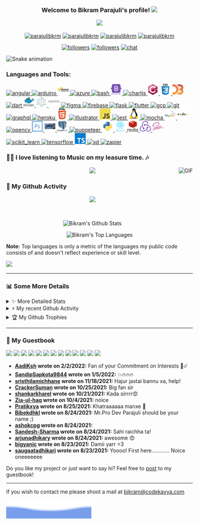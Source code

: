 <h3 align="center">
  Welcome to Bikram Parajuli's profile!
  <img src="https://media.giphy.com/media/hvRJCLFzcasrR4ia7z/giphy.gif" width="28">
</h3>

<p align="center">
  <a href="https://github.com/Parajulibkrm"><img src="https://readme-typing-svg.herokuapp.com?size=21&center=true&vCenter=true&width=440&height=45&lines=A+learner%2C+maker+and+designer.;A+full-stack+Developer.;Founder+and+CEO+at+Codekavya.;Student+of+Software+Engineering"></a>
</p>
<p align="center">
  <a href="https://twitter.com/parajulibkrm" target="blank"><img align="center" src="https://raw.githubusercontent.com/rahuldkjain/github-profile-readme-generator/master/src/images/icons/Social/twitter.svg" alt="parajulibkrm" height="30" width="40" /></a>
<a href="https://linkedin.com/in/parajulibkrm" target="blank"><img align="center" src="https://raw.githubusercontent.com/rahuldkjain/github-profile-readme-generator/master/src/images/icons/Social/linked-in-alt.svg" alt="parajulibkrm" height="30" width="40" /></a>
<a href="https://fb.com/parajulibkrm" target="blank"><img align="center" src="https://raw.githubusercontent.com/rahuldkjain/github-profile-readme-generator/master/src/images/icons/Social/facebook.svg" alt="parajulibkrm" height="30" width="40" /></a>
<a href="https://instagram.com/parajulibkrm" target="blank"><img align="center" src="https://raw.githubusercontent.com/rahuldkjain/github-profile-readme-generator/master/src/images/icons/Social/instagram.svg" alt="parajulibkrm" height="30" width="40" /></a>
</p>
<p align="center">
  <a href="https://twitter.com/Parajulibkrm">
    <img alt="followers" title="Follow me on Twitter" src="https://custom-icon-badges.herokuapp.com/twitter/follow/Parajulibkrm?color=236ad3&labelColor=1da1f2&label=Follow&logo=twitter-outline&logoColor=white&style=for-the-badge"/></a>
  <a href="https://github.com/Parajulibkrm">
    <img alt="followers" title="Follow me on Github" src="https://custom-icon-badges.herokuapp.com/github/followers/Parajulibkrm?color=333333&labelColor=111111&style=for-the-badge&logo=person-add&label=Follow&logoColor=white"/></a>
<a href="https://discord.com/channels/@me/604866751901073428">
    <img alt="chat" title="Talk to me on Discord" src="https://dcbadge.vercel.app/api/shield/604866751901073428"/></a>
</p>

![Snake animation](https://github.com/parajulibkrm/parajulibkrm/blob/output/github-contribution-grid-snake.svg)


<h3 align="left">Languages and Tools:</h3>
<p align="left"> <a href="https://angular.io" target="_blank"> <img src="https://angular.io/assets/images/logos/angular/angular.svg" alt="angular" width="30" height="30"/> </a> <a href="https://www.arduino.cc/" target="_blank"> <img src="https://cdn.worldvectorlogo.com/logos/arduino-1.svg" alt="arduino" width="30" height="30"/> </a> <a href="https://aws.amazon.com" target="_blank"> <img src="https://raw.githubusercontent.com/devicons/devicon/master/icons/amazonwebservices/amazonwebservices-original-wordmark.svg" alt="aws" width="30" height="30"/> </a> <a href="https://azure.microsoft.com/en-in/" target="_blank"> <img src="https://www.vectorlogo.zone/logos/microsoft_azure/microsoft_azure-icon.svg" alt="azure" width="30" height="30"/> </a> <a href="https://www.gnu.org/software/bash/" target="_blank"> <img src="https://www.vectorlogo.zone/logos/gnu_bash/gnu_bash-icon.svg" alt="bash" width="30" height="30"/> </a> <a href="https://getbootstrap.com" target="_blank"> <img src="https://raw.githubusercontent.com/devicons/devicon/master/icons/bootstrap/bootstrap-plain-wordmark.svg" alt="bootstrap" width="30" height="30"/> </a> <a href="https://www.chartjs.org" target="_blank"> <img src="https://www.chartjs.org/media/logo-title.svg" alt="chartjs" width="30" height="30"/> </a> <a href="https://www.w3schools.com/cpp/" target="_blank"> <img src="https://raw.githubusercontent.com/devicons/devicon/master/icons/cplusplus/cplusplus-original.svg" alt="cplusplus" width="30" height="30"/> </a> <a href="https://www.w3schools.com/css/" target="_blank"> <img src="https://raw.githubusercontent.com/devicons/devicon/master/icons/css3/css3-original-wordmark.svg" alt="css3" width="30" height="30"/> </a> <a href="https://d3js.org/" target="_blank"> <img src="https://raw.githubusercontent.com/devicons/devicon/master/icons/d3js/d3js-original.svg" alt="d3js" width="30" height="30"/> </a> <a href="https://dart.dev" target="_blank"> <img src="https://www.vectorlogo.zone/logos/dartlang/dartlang-icon.svg" alt="dart" width="30" height="30"/> </a> <a href="https://www.docker.com/" target="_blank"> <img src="https://raw.githubusercontent.com/devicons/devicon/master/icons/docker/docker-original-wordmark.svg" alt="docker" width="30" height="30"/> </a> <a href="https://www.electronjs.org" target="_blank"> <img src="https://raw.githubusercontent.com/devicons/devicon/master/icons/electron/electron-original.svg" alt="electron" width="30" height="30"/> </a> <a href="https://expressjs.com" target="_blank"> <img src="https://raw.githubusercontent.com/devicons/devicon/master/icons/express/express-original-wordmark.svg" alt="express" width="30" height="30"/> </a> <a href="https://www.figma.com/" target="_blank"> <img src="https://www.vectorlogo.zone/logos/figma/figma-icon.svg" alt="figma" width="30" height="30"/> </a> <a href="https://firebase.google.com/" target="_blank"> <img src="https://www.vectorlogo.zone/logos/firebase/firebase-icon.svg" alt="firebase" width="30" height="30"/> </a> <a href="https://flask.palletsprojects.com/" target="_blank"> <img src="https://www.vectorlogo.zone/logos/pocoo_flask/pocoo_flask-icon.svg" alt="flask" width="30" height="30"/> </a> <a href="https://flutter.dev" target="_blank"> <img src="https://www.vectorlogo.zone/logos/flutterio/flutterio-icon.svg" alt="flutter" width="30" height="30"/> </a> <a href="https://cloud.google.com" target="_blank"> <img src="https://www.vectorlogo.zone/logos/google_cloud/google_cloud-icon.svg" alt="gcp" width="30" height="30"/> </a> <a href="https://git-scm.com/" target="_blank"> <img src="https://www.vectorlogo.zone/logos/git-scm/git-scm-icon.svg" alt="git" width="30" height="30"/> </a> <a href="https://graphql.org" target="_blank"> <img src="https://www.vectorlogo.zone/logos/graphql/graphql-icon.svg" alt="graphql" width="30" height="30"/> </a> <a href="https://heroku.com" target="_blank"> <img src="https://www.vectorlogo.zone/logos/heroku/heroku-icon.svg" alt="heroku" width="30" height="30"/> </a> <a href="https://www.w3.org/html/" target="_blank"> <img src="https://raw.githubusercontent.com/devicons/devicon/master/icons/html5/html5-original-wordmark.svg" alt="html5" width="30" height="30"/> </a> <a href="https://www.adobe.com/in/products/illustrator.html" target="_blank"> <img src="https://www.vectorlogo.zone/logos/adobe_illustrator/adobe_illustrator-icon.svg" alt="illustrator" width="30" height="30"/> </a> <a href="https://developer.mozilla.org/en-US/docs/Web/JavaScript" target="_blank"> <img src="https://raw.githubusercontent.com/devicons/devicon/master/icons/javascript/javascript-original.svg" alt="javascript" width="30" height="30"/> </a> <a href="https://jestjs.io" target="_blank"> <img src="https://www.vectorlogo.zone/logos/jestjsio/jestjsio-icon.svg" alt="jest" width="30" height="30"/> </a> <a href="https://www.linux.org/" target="_blank"> <img src="https://raw.githubusercontent.com/devicons/devicon/master/icons/linux/linux-original.svg" alt="linux" width="30" height="30"/> </a> <a href="https://mochajs.org" target="_blank"> <img src="https://www.vectorlogo.zone/logos/mochajs/mochajs-icon.svg" alt="mocha" width="30" height="30"/> </a> <a href="https://www.mysql.com/" target="_blank"> <img src="https://raw.githubusercontent.com/devicons/devicon/master/icons/mysql/mysql-original-wordmark.svg" alt="mysql" width="30" height="30"/> </a> <a href="https://nodejs.org" target="_blank"> <img src="https://raw.githubusercontent.com/devicons/devicon/master/icons/nodejs/nodejs-original-wordmark.svg" alt="nodejs" width="30" height="30"/> </a> <a href="https://opencv.org/" target="_blank"> <img src="https://www.vectorlogo.zone/logos/opencv/opencv-icon.svg" alt="opencv" width="30" height="30"/> </a> <a href="https://www.photoshop.com/en" target="_blank"> <img src="https://raw.githubusercontent.com/devicons/devicon/master/icons/photoshop/photoshop-line.svg" alt="photoshop" width="30" height="30"/> </a> <a href="https://www.php.net" target="_blank"> <img src="https://raw.githubusercontent.com/devicons/devicon/master/icons/php/php-original.svg" alt="php" width="30" height="30"/> </a> <a href="https://www.postgresql.org" target="_blank"> <img src="https://raw.githubusercontent.com/devicons/devicon/master/icons/postgresql/postgresql-original-wordmark.svg" alt="postgresql" width="30" height="30"/> </a> <a href="https://github.com/puppeteer/puppeteer" target="_blank"> <img src="https://www.vectorlogo.zone/logos/pptrdev/pptrdev-official.svg" alt="puppeteer" width="30" height="30"/> </a> <a href="https://www.python.org" target="_blank"> <img src="https://raw.githubusercontent.com/devicons/devicon/master/icons/python/python-original.svg" alt="python" width="30" height="30"/> </a> <a href="https://reactjs.org/" target="_blank"> <img src="https://raw.githubusercontent.com/devicons/devicon/master/icons/react/react-original-wordmark.svg" alt="react" width="30" height="30"/> </a> <a href="https://redis.io" target="_blank"> <img src="https://raw.githubusercontent.com/devicons/devicon/master/icons/redis/redis-original-wordmark.svg" alt="redis" width="30" height="30"/> </a> <a href="https://redux.js.org" target="_blank"> <img src="https://raw.githubusercontent.com/devicons/devicon/master/icons/redux/redux-original.svg" alt="redux" width="30" height="30"/> </a> <a href="https://sass-lang.com" target="_blank"> <img src="https://raw.githubusercontent.com/devicons/devicon/master/icons/sass/sass-original.svg" alt="sass" width="30" height="30"/> </a> <a href="https://scikit-learn.org/" target="_blank"> <img src="https://upload.wikimedia.org/wikipedia/commons/0/05/Scikit_learn_logo_small.svg" alt="scikit_learn" width="30" height="30"/> </a> <a href="https://www.tensorflow.org" target="_blank"> <img src="https://www.vectorlogo.zone/logos/tensorflow/tensorflow-icon.svg" alt="tensorflow" width="30" height="30"/> </a> <a href="https://www.typescriptlang.org/" target="_blank"> <img src="https://raw.githubusercontent.com/devicons/devicon/master/icons/typescript/typescript-original.svg" alt="typescript" width="30" height="30"/> </a> <a href="https://www.adobe.com/products/xd.html" target="_blank"> <img src="https://cdn.worldvectorlogo.com/logos/adobe-xd.svg" alt="xd" width="30" height="30"/> </a> <a href="https://zapier.com" target="_blank"> <img src="https://www.vectorlogo.zone/logos/zapier/zapier-icon.svg" alt="zapier" width="30" height="30"/> </a> </p>


### 👨‍💻 I love listening to Music on my leasure time. 🎶

<a href="https://open.spotify.com/user/4565rgt2oayij56wax0pq41e1" target="_blank"><img align="right" alt="GIF" height="150px" src="https://media.giphy.com/media/J5B1Y8QZnzXXbLQIBu/giphy.gif" /></a>

<p align="center">
  <a href="https://open.spotify.com/user/4565rgt2oayij56wax0pq41e1" target="_blank"><img src="https://spotify.bikram.io/api?theme=dark&rainbow=true" /></a>
</p>



### 👨 My Github Activity


<p align="center">
  <img src="https://github-readme-streak-stats.herokuapp.com/?user=parajulibkrm&theme=algolia&hide_border=true" />
</p>
<br/>
<p align="center">
    <img  alt="Bikram's Github Stats" src="https://denvercoder1-github-readme-stats.vercel.app/api/?username=Parajulibkrm&show_icons=true&count_private=true&theme=algolia&hide_border=true" height="192px"/>
</p>
<p align="center">
    <img alt="Bikram's Top Languages" src="https://github-readme-stats.vercel.app/api/top-langs/?username=Parajulibkrm&langs_count=8&layout=compact&theme=algolia&hide_border=true" height="192px"/>
</p>
  
<b>Note:</b> Top languages is only a metric of the languages my public code consists of and doesn't reflect experience or skill level.


![](https://activity-graph.herokuapp.com/graph?username=parajulibkrm&custom_title=Bikram%27s%20Contribution%20Graph&theme=react-dark)

<hr>


### 📊 Some More Details

<details>
<summary>✨ More Detailed Stats </summary>

<!--START_SECTION_DAILY_COMMIT:readme-info-->
**I'm an early 🐤** 

| | | | |
| --- | --- | --- | --- |
|🌞 Morning                |156 commits         |![](https://via.placeholder.com/104x22/000000/000000?text=+)![](https://via.placeholder.com/296x22/b8b8b8/b8b8b8?=text=+)|25.91%|
|🌆 Daytime                |205 commits         |![](https://via.placeholder.com/136x22/000000/000000?text=+)![](https://via.placeholder.com/264x22/b8b8b8/b8b8b8?=text=+)|34.05%|
|🌃 Evening                |241 commits         |![](https://via.placeholder.com/160x22/000000/000000?text=+)![](https://via.placeholder.com/240x22/b8b8b8/b8b8b8?=text=+)|40.03%|
|🌙 Night                  |0 commits           |![](https://via.placeholder.com/0x22/000000/000000?text=+)![](https://via.placeholder.com/400x22/b8b8b8/b8b8b8?=text=+)|0.0%|
| | | | |

<!--END_SECTION_DAILY_COMMIT:readme-info-->

<!--START_SECTION_WEEKLY_COMMIT:readme-info-->
📅 **I'm Most Productive on Saturdays** 

| | | | |
| --- | --- | --- | --- |
|Monday                   |25 commits          |![](https://via.placeholder.com/36x22/000000/000000?text=+)![](https://via.placeholder.com/364x22/b8b8b8/b8b8b8?=text=+)|8.68%|
|Tuesday                  |27 commits          |![](https://via.placeholder.com/36x22/000000/000000?text=+)![](https://via.placeholder.com/364x22/b8b8b8/b8b8b8?=text=+)|9.38%|
|Wednesday                |31 commits          |![](https://via.placeholder.com/44x22/000000/000000?text=+)![](https://via.placeholder.com/356x22/b8b8b8/b8b8b8?=text=+)|10.76%|
|Thursday                 |34 commits          |![](https://via.placeholder.com/48x22/000000/000000?text=+)![](https://via.placeholder.com/352x22/b8b8b8/b8b8b8?=text=+)|11.81%|
|Friday                   |37 commits          |![](https://via.placeholder.com/52x22/000000/000000?text=+)![](https://via.placeholder.com/348x22/b8b8b8/b8b8b8?=text=+)|12.85%|
|Saturday                 |98 commits          |![](https://via.placeholder.com/136x22/000000/000000?text=+)![](https://via.placeholder.com/264x22/b8b8b8/b8b8b8?=text=+)|34.03%|
|Sunday                   |36 commits          |![](https://via.placeholder.com/48x22/000000/000000?text=+)![](https://via.placeholder.com/352x22/b8b8b8/b8b8b8?=text=+)|12.5%|
| | | | |

<!--END_SECTION_WEEKLY_COMMIT:readme-info-->
</details>


<details>
<summary>⚡ My recent Github Activity</summary>

<!--START_SECTION:activity-->
1. ❗️ Closed issue [#10](https://github.com/muety/muety/issues/10) in [muety/muety](https://github.com/muety/muety)
2. ❗️ Opened issue [#10](https://github.com/muety/muety/issues/10) in [muety/muety](https://github.com/muety/muety)
3. 🗣 Commented on [#18](https://github.com/Parajulibkrm/Parajulibkrm/issues/18) in [Parajulibkrm/Parajulibkrm](https://github.com/Parajulibkrm/Parajulibkrm)
4. ❗️ Reopened issue [#18](https://github.com/Parajulibkrm/Parajulibkrm/issues/18) in [Parajulibkrm/Parajulibkrm](https://github.com/Parajulibkrm/Parajulibkrm)
<!--END_SECTION:activity-->


</details>

<details>
  <summary>🏆 My Github Trophies</summary>


  <a href="https://github.com/Parajulibkrm?tab=repositories"><img width="800px" src="https://github-profile-trophy.vercel.app/?username=parajulibkrm&column=8&theme=discord&no-frame=true"/></a>
</details>

<hr>



### 🙏 My Guestbook 

<!--START_SECTION:guestbook-->
<a href="https://github.com/AadiKsh"><img src="https://avatars.githubusercontent.com/u/41894736?v=4" height="30"/></a> <a href="https://github.com/SandipSapkota9844"><img src="https://avatars.githubusercontent.com/u/72263292?u=2b9d4df3e96a2c06afe5cc0e0d14672ebfd83ed6&v=4" height="30"/></a> <a href="https://github.com/sristhilamichhane"><img src="https://avatars.githubusercontent.com/u/59720998?v=4" height="30"/></a> <a href="https://github.com/CrackerSuman"><img src="https://avatars.githubusercontent.com/u/48875541?u=5dd614a90cfde80a83da542442cfe770c209d4d6&v=4" height="30"/></a> <a href="https://github.com/shankarkharel"><img src="https://avatars.githubusercontent.com/u/59717384?u=33779c5460b559321f13d4391269c2c90c7cc0c3&v=4" height="30"/></a> <a href="https://github.com/Zia-ul-haq"><img src="https://avatars.githubusercontent.com/u/69068755?u=cb8fbd14b70ce2e2ebdf12a7f683cd23ebbe87e7&v=4" height="30"/></a> <a href="https://github.com/Pratikxya"><img src="https://avatars.githubusercontent.com/u/66723104?u=989944aa9e18d0a6b64e326e2e6202180951b1e0&v=4" height="30"/></a> <a href="https://github.com/Bibekdhkl"><img src="https://avatars.githubusercontent.com/u/48583944?u=1224afd7d7dc407b55355f1231872c29fd7f89a0&v=4" height="30"/></a> <a href="https://github.com/ashokcpg"><img src="https://avatars.githubusercontent.com/u/14044083?u=2d37b4a1f655b4f6f49855fd14c1259a836e3222&v=4" height="30"/></a> <a href="https://github.com/Sandesh-Sharma"><img src="https://avatars.githubusercontent.com/u/59257189?u=42f530040515dcf3470a170c50aab8489d391c01&v=4" height="30"/></a> <a href="https://github.com/arjunadhikary"><img src="https://avatars.githubusercontent.com/u/37221412?u=f351943c06c10a26f1274fc4dc97408251f10b5e&v=4" height="30"/></a> <a href="https://github.com/bigyanic"><img src="https://avatars.githubusercontent.com/u/42671917?u=7d11aa31245179ded340336591fb7efdfeb678b9&v=4" height="30"/></a> <a href="https://github.com/saugaatadhikari"><img src="https://avatars.githubusercontent.com/u/51854393?u=22d28b07a4f219f66ecbb232d1bb2f90be91ea94&v=4" height="30"/></a>

* **[AadiKsh](https://github.com/AadiKsh) wrote on 2/2/2022:** Fan of your Commitment on Interests 🌠☄️
* **[SandipSapkota9844](https://github.com/SandipSapkota9844) wrote on 1/5/2022:** 💥🔥🔥🔥
* **[sristhilamichhane](https://github.com/sristhilamichhane) wrote on 11/18/2021:** Hajur jastai bannu xa, help!
* **[CrackerSuman](https://github.com/CrackerSuman) wrote on 10/25/2021:** Big fan sir
* **[shankarkharel](https://github.com/shankarkharel) wrote on 10/21/2021:** Kada sirrrr😍
* **[Zia-ul-haq](https://github.com/Zia-ul-haq) wrote on 10/4/2021:** noice
* **[Pratikxya](https://github.com/Pratikxya) wrote on 8/25/2021:** Khatraaaaaa manxe 🤩
* **[Bibekdhkl](https://github.com/Bibekdhkl) wrote on 8/24/2021:** Mr.Pro Dev Parajuli should be your name ;)
* **[ashokcpg](https://github.com/ashokcpg) wrote on 8/24/2021:** <script>alert(`Dami cha sir`)</script>
* **[Sandesh-Sharma](https://github.com/Sandesh-Sharma) wrote on 8/24/2021:** Sahi raichha ta!
* **[arjunadhikary](https://github.com/arjunadhikary) wrote on 8/24/2021:** awesome 😍
* **[bigyanic](https://github.com/bigyanic) wrote on 8/23/2021:** Damii yarr <3
* **[saugaatadhikari](https://github.com/saugaatadhikari) wrote on 8/23/2021:** Yoooo! First here............ Noice oneeeeeee

Do you like my project or just want to say hi? Feel free to [post](https://github.com/Parajulibkrm/Parajulibkrm/issues/new?title=Guestbook) to my guestbook!
<!--END_SECTION:guestbook-->

<hr>


If you wish to contact me please shoot a mail at  [bikram@codekavya.com](mailto:bikram@codekavya.com)


![](assets/bottom_header.svg)
